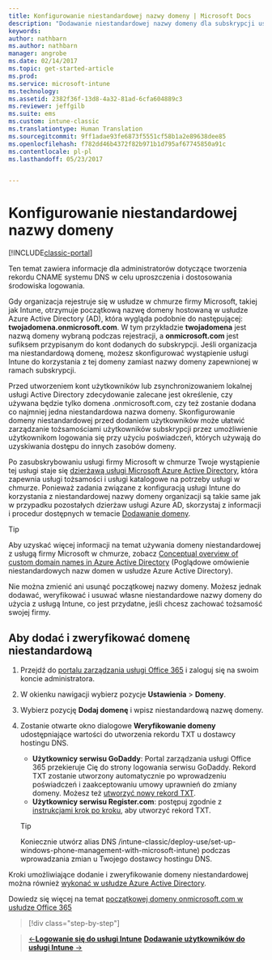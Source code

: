```yaml
---
title: Konfigurowanie niestandardowej nazwy domeny | Microsoft Docs
description: "Dodawanie niestandardowej nazwy domeny dla subskrypcji usługi Intune"
keywords: 
author: nathbarn
ms.author: nathbarn
manager: angrobe
ms.date: 02/14/2017
ms.topic: get-started-article
ms.prod: 
ms.service: microsoft-intune
ms.technology: 
ms.assetid: 2382f36f-13d8-4a32-81ad-6cfa604889c3
ms.reviewer: jeffgilb
ms.suite: ems
ms.custom: intune-classic
ms.translationtype: Human Translation
ms.sourcegitcommit: 9ff1adae93fe6873f5551cf58b1a2e89638dee85
ms.openlocfilehash: f782dd46b4372f82b971b1d795af67745850a91c
ms.contentlocale: pl-pl
ms.lasthandoff: 05/23/2017


---
```



# <a name="configure-a-custom-domain-name"></a>Konfigurowanie niestandardowej nazwy domeny

[!INCLUDE[classic-portal](../includes/classic-portal.md)]

Ten temat zawiera informacje dla administratorów dotyczące tworzenia rekordu CNAME systemu DNS w celu uproszczenia i dostosowania środowiska logowania.

Gdy organizacja rejestruje się w usłudze w chmurze firmy Microsoft, takiej jak Intune, otrzymuje początkową nazwę domeny hostowaną w usłudze Azure Active Directory (AD), która wygląda podobnie do następującej: **twojadomena.onmicrosoft.com**. W tym przykładzie **twojadomena** jest nazwą domeny wybraną podczas rejestracji, a **onmicrosoft.com** jest sufiksem przypisanym do kont dodanych do subskrypcji. Jeśli organizacja ma niestandardową domenę, możesz skonfigurować wystąpienie usługi Intune do korzystania z tej domeny zamiast nazwy domeny zapewnionej w ramach subskrypcji.

Przed utworzeniem kont użytkowników lub zsynchronizowaniem lokalnej usługi Active Directory zdecydowanie zalecane jest określenie, czy używana będzie tylko domena .onmicrosoft.com, czy też zostanie dodana co najmniej jedna niestandardowa nazwa domeny. Skonfigurowanie domeny niestandardowej przed dodaniem użytkowników może ułatwić zarządzanie tożsamościami użytkowników subskrypcji przez umożliwienie użytkownikom logowania się przy użyciu poświadczeń, których używają do uzyskiwania dostępu do innych zasobów domeny.

Po zasubskrybowaniu usługi firmy Microsoft w chmurze Twoje wystąpienie tej usługi staje się [dzierżawą usługi Microsoft Azure Active Directory](http://technet.microsoft.com/library/jj573650.aspx#BKMK_WhatIsAnAzureADTenant), która zapewnia usługi tożsamości i usługi katalogowe na potrzeby usługi w chmurze. Ponieważ zadania związane z konfiguracją usługi Intune do korzystania z niestandardowej nazwy domeny organizacji są takie same jak w przypadku pozostałych dzierżaw usługi Azure AD, skorzystaj z informacji i procedur dostępnych w temacie [Dodawanie domeny](https://azure.microsoft.com/documentation/articles/active-directory-add-domain/).

> [!TIP]
> Aby uzyskać więcej informacji na temat używania domeny niestandardowej z usługą firmy Microsoft w chmurze, zobacz [Conceptual overview of custom domain names in Azure Active Directory](https://azure.microsoft.com/documentation/articles/active-directory-add-domain-concepts/) (Poglądowe omówienie niestandardowych nazw domen w usłudze Azure Active Directory).

Nie można zmienić ani usunąć początkowej nazwy domeny. Możesz jednak dodawać, weryfikować i usuwać własne niestandardowe nazwy domeny do użycia z usługą Intune, co jest przydatne, jeśli chcesz zachować tożsamość swojej firmy.

## <a name="to-add-and-verify-your-custom-domain"></a>Aby dodać i zweryfikować domenę niestandardową

1. Przejdź do [portalu zarządzania usługi Office 365](https://portal.office.com/Admin/Default.aspx) i zaloguj się na swoim koncie administratora.

2. W okienku nawigacji wybierz pozycje **Ustawienia** &gt; **Domeny**.

3. Wybierz pozycję **Dodaj domenę** i wpisz niestandardową nazwę domeny.

4. Zostanie otwarte okno dialogowe **Weryfikowanie domeny** udostępniające wartości do utworzenia rekordu TXT u dostawcy hostingu DNS.
    - **Użytkownicy serwisu GoDaddy**: Portal zarządzania usługi Office 365 przekieruje Cię do strony logowania serwisu GoDaddy. Rekord TXT zostanie utworzony automatycznie po wprowadzeniu poświadczeń i zaakceptowaniu umowy uprawnień do zmiany domeny. Możesz też [utworzyć nowy rekord TXT](https://support.office.com/article/Create-DNS-records-at-GoDaddy-for-Office-365-f40a9185-b6d5-4a80-bb31-aa3bb0cab48a).
    - **Użytkownicy serwisu Register.com**: postępuj zgodnie z [instrukcjami krok po kroku](https://support.office.com/article/Create-DNS-records-at-Register-com-for-Office-365-55bd8c38-3316-48ae-a368-4959b2c1684e#BKMK_verify), aby utworzyć rekord TXT.

    > [!TIP]
    > Koniecznie utwórz alias DNS /intune-classic/deploy-use/set-up-windows-phone-management-with-microsoft-intune) podczas wprowadzania zmian u Twojego dostawcy hostingu DNS.

Kroki umożliwiające dodanie i zweryfikowanie domeny niestandardowej można również [wykonać w usłudze Azure Active Directory](https://azure.microsoft.com/documentation/articles/active-directory-add-domain/).

Dowiedz się więcej na temat [początkowej domeny onmicrosoft.com w usłudze Office 365](https://support.office.com/article/About-your-initial-onmicrosoft-com-domain-in-Office-365-B9FC3018-8844-43F3-8DB1-1B3A8E9CFD5A)

>[!div class="step-by-step"]

>[&larr;**Logowanie się do usługi Intune**](.\start-with-a-paid-subscription-to-microsoft-intune-step-1.md)     [**Dodawanie użytkowników do usługi Intune** &rarr;](.\start-with-a-paid-subscription-to-microsoft-intune-step-3.md)  

